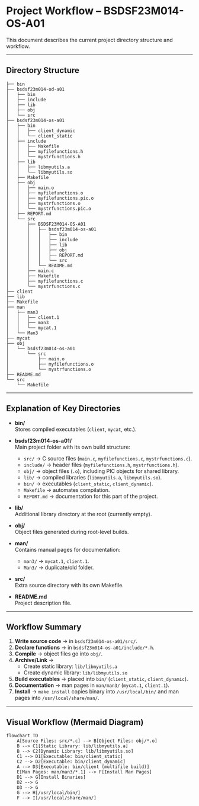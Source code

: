 # Project Workflow – BSDSF23M014-OS-A01

This document describes the current project directory structure and workflow.

---

## Directory Structure

```
├── bin
├── bsdsf23m014-od-a01
│   ├── bin
│   ├── include
│   ├── lib
│   ├── obj
│   └── src
├── bsdsf23m014-os-a01
│   ├── bin
│   │   ├── client_dynamic
│   │   └── client_static
│   ├── include
│   │   ├── Makefile
│   │   ├── myfilefunctions.h
│   │   └── mystrfunctions.h
│   ├── lib
│   │   ├── libmyutils.a
│   │   └── libmyutils.so
│   ├── Makefile
│   ├── obj
│   │   ├── main.o
│   │   ├── myfilefunctions.o
│   │   ├── myfilefunctions.pic.o
│   │   ├── mystrfunctions.o
│   │   └── mystrfunctions.pic.o
│   ├── REPORT.md
│   └── src
│       ├── BSDSF23M014-OS-A01
│       │   ├── bsdsf23m014-os-a01
│       │   │   ├── bin
│       │   │   ├── include
│       │   │   ├── lib
│       │   │   ├── obj
│       │   │   ├── REPORT.md
│       │   │   └── src
│       │   └── README.md
│       ├── main.c
│       ├── Makefile
│       ├── myfilefunctions.c
│       └── mystrfunctions.c
├── client
├── lib
├── Makefile
├── man
│   ├── man3
│   │   ├── client.1
│   │   ├── man3
│   │   └── mycat.1
│   └── Man3
├── mycat
├── obj
│   └── bsdsf23m014-os-a01
│       └── src
│           ├── main.o
│           ├── myfilefunctions.o
│           └── mystrfunctions.o
├── README.md
└── src
    └── Makefile
```

---

## Explanation of Key Directories

- **bin/**  
  Stores compiled executables (`client`, `mycat`, etc.).

- **bsdsf23m014-os-a01/**  
  Main project folder with its own build structure:  
  - `src/` → C source files (`main.c`, `myfilefunctions.c`, `mystrfunctions.c`).  
  - `include/` → header files (`myfilefunctions.h`, `mystrfunctions.h`).  
  - `obj/` → object files (`.o`), including PIC objects for shared library.  
  - `lib/` → compiled libraries (`libmyutils.a`, `libmyutils.so`).  
  - `bin/` → executables (`client_static`, `client_dynamic`).  
  - `Makefile` → automates compilation.  
  - `REPORT.md` → documentation for this part of the project.  

- **lib/**  
  Additional library directory at the root (currently empty).  

- **obj/**  
  Object files generated during root-level builds.  

- **man/**  
  Contains manual pages for documentation:  
  - `man3/` → `mycat.1`, `client.1`.  
  - `Man3/` → duplicate/old folder.  

- **src/**  
  Extra source directory with its own Makefile.  

- **README.md**  
  Project description file.  

---

## Workflow Summary

1. **Write source code** → in `bsdsf23m014-os-a01/src/`.  
2. **Declare functions** → in `bsdsf23m014-os-a01/include/*.h`.  
3. **Compile** → object files go into `obj/`.  
4. **Archive/Link** →  
   - Create static library: `lib/libmyutils.a`  
   - Create dynamic library: `lib/libmyutils.so`  
5. **Build executables** → placed into `bin/` (`client_static`, `client_dynamic`).  
6. **Documentation** → man pages in `man/man3/` (`mycat.1`, `client.1`).  
7. **Install** → `make install` copies binary into `/usr/local/bin/` and man pages into `/usr/local/share/man/`.  

---

## Visual Workflow (Mermaid Diagram)

```mermaid
flowchart TD
    A[Source Files: src/*.c] --> B[Object Files: obj/*.o]
    B --> C1[Static Library: lib/libmyutils.a]
    B --> C2[Dynamic Library: lib/libmyutils.so]
    C1 --> D1[Executable: bin/client_static]
    C2 --> D2[Executable: bin/client_dynamic]
    A --> D3[Executable: bin/client (multifile build)]
    E[Man Pages: man/man3/*.1] --> F[Install Man Pages]
    D1 --> G[Install Binaries]
    D2 --> G
    D3 --> G
    G --> H[/usr/local/bin/]
    F --> I[/usr/local/share/man/]
```
